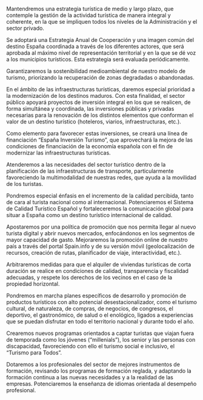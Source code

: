 Mantendremos una estrategia turística de medio y largo plazo, que contemple la gestión de la actividad
turística de manera integral y coherente, en la que se impliquen todos los niveles de la Administración
y el sector privado.

Se adoptará una Estrategia Anual de Cooperación y una imagen común del destino España coordinada
a través de los diferentes actores, que será aprobada al máximo nivel de representación territorial y
en la que se dé voz a los municipios turísticos. Esta estrategia será evaluada periódicamente.

Garantizaremos la sostenibilidad medioambiental de nuestro modelo de turismo, priorizando la recuperación
de zonas degradadas o abandonadas.

En el ámbito de las infraestructuras turísticas, daremos especial prioridad a la modernización de los
destinos maduros. Con esta finalidad, el sector público apoyará proyectos de inversión integral en los
que se realicen, de forma simultánea y coordinada, las inversiones públicas y privadas necesarias para la
renovación de los distintos elementos que conforman el valor de un destino turístico (hoteleros, viarios,
infraestructuras, etc.).

Como elemento para favorecer estas inversiones, se creará una línea de financiación “España Inversión
Turismo”, que aprovechará la mejora de las condiciones de financiación de la economía española con el
fin de modernizar las infraestructuras turísticas.

Atenderemos a las necesidades del sector turístico dentro de la planificación de las infraestructuras de
transporte, particularmente favoreciendo la multimodalidad de nuestras redes, que ayuda a la movilidad
de los turistas.

Pondremos especial énfasis en el incremento de la calidad percibida, tanto de cara al turista nacional
como al internacional. Potenciaremos el Sistema de Calidad Turístico Español y fortaleceremos la comunicación
global para situar a España como un destino turístico internacional de calidad.

Apostaremos por una política de promoción que nos permita llegar al nuevo turista digital y abrir
nuevos mercados, enfocándonos en los segmentos de mayor capacidad de gasto. Mejoraremos la promoción
online de nuestro país a través del portal Spain.info y de su versión móvil (geolocalización de
recursos, creación de rutas, planificador de viaje, interactividad, etc.).

Arbitraremos medidas para que el alquiler de viviendas turísticas de corta duración se realice en condiciones
de calidad, transparencia y fiscalidad adecuadas, y respete los derechos de los vecinos en el
caso de la propiedad horizontal.

Pondremos en marcha planes específicos de desarrollo y promoción de productos turísticos con alto
potencial desestacionalizador, como el turismo cultural, de naturaleza, de compras, de negocios, de
congresos, el deportivo, el gastronómico, de salud o el enológico, ligados a experiencias que se puedan
disfrutar en todo el territorio nacional y durante todo el año.

Crearemos nuevos programas orientados a captar turistas que viajan fuera de temporada como los jóvenes (“millenials”), los senior y las personas con discapacidad, favoreciendo con ello el turismo social e
inclusivo, el “Turismo para Todos”.

Dotaremos a los profesionales del sector de mejores instrumentos de formación, revisando los programas
de formación reglada, y adaptando la formación continua a las nuevas necesidades y a la realidad
de las empresas. Potenciaremos la enseñanza de idiomas orientada al desempeño profesional.
